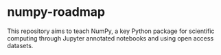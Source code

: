 # numpy-roadmap
This repository aims to teach NumPy, a key Python package for scientific computing through Jupyter annotated notebooks and using open access datasets.
